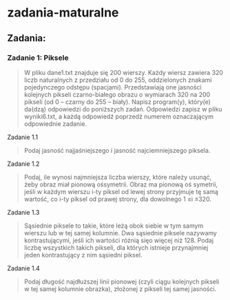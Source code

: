 # zadania-maturalne



## Zadania:

### Zadanie 1: Piksele

> W  pliku  dane1.txt  znajduje  się  200  wierszy.  Każdy  wiersz  zawiera  320  liczb  naturalnych  z przedziału   od   0   do   255,   oddzielonych   znakami   pojedynczego   odstępu   (spacjami).   Przedstawiają one jasności kolejnych pikseli czarno-białego obrazu o wymiarach 320 na 200 pikseli (od 0 – czarny do 255 – biały). Napisz  program(y),  który(e)  da(dzą)  odpowiedzi  do  poniższych  zadań.  Odpowiedzi  zapisz  w pliku wyniki6.txt, a każdą odpowiedź poprzedź numerem oznaczającym odpowiednie zadanie.

Zadanie 1.1
> Podaj jasność najjaśniejszego i jasność najciemniejszego piksela.

Zadanie 1.2
> Podaj, ile wynosi najmniejsza liczba wierszy, które należy usunąć, żeby obraz miał pionową ośsymetrii.  Obraz  ma  pionową oś  symetrii,  jeśli  w  każdym  wierszu  i-ty  piksel  od  lewej  strony  przyjmuje tę samą wartość, co i-ty piksel od prawej strony, dla dowolnego 1 ≤i ≤320. 

Zadanie 1.3
> Sąsiednie  piksele  to  takie,  które  leżą  obok  siebie  w  tym  samym  wierszu  lub  w  tej  samej  kolumnie.  Dwa  sąsiednie  piksele  nazywamy  kontrastującymi,  jeśli  ich  wartości  różnią  sięo więcej niż 128. Podaj liczbę wszystkich takich pikseli, dla których istnieje przynajmniej jeden kontrastujący z nim sąsiedni piksel.

Zadanie 1.4
> Podaj długość najdłuższej linii pionowej (czyli ciągu kolejnych pikseli w tej samej kolumnie obrazka), złożonej z pikseli tej samej jasności.